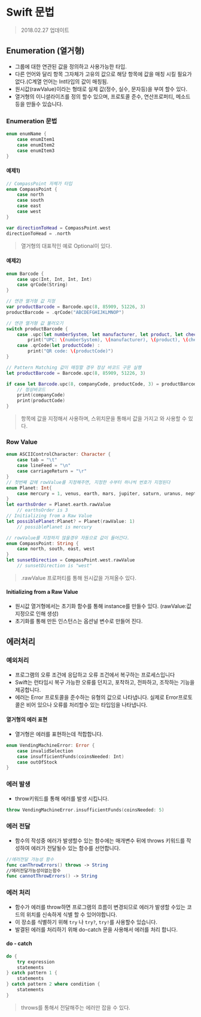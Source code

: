 # Swift 문법
> 2018.02.27 업데이트    

## Enumeration (열거형)
* 그룹에 대한 연관된 값을 정의하고 사용가능한 타입.    
* 다른 언어와 달리 항목 그자체가 고유의 값으로 해당 항목에 값을 매칭 시킬 필요가 없다.(C계열 언어는 Int타입의  값이 매칭됨.   
* 원시값(rawValue)이라는 형태로 실제 값(정수, 실수, 문자등)을 부여 할수 있다.   
* 열거형의 이니셜라이즈를 정의 할수 있으며, 프로토콜 준수, 연산프로퍼티, 메소드등을 만들수 있습니다.

### Enumeration 문법
```swift
enum enumName {
    case enumItem1
    case enumItem2
    case enumItem3
}
```

#### 예제1)
```swift
// CompassPoint 자체가 타입
enum CompassPoint {
    case north
    case south
    case east
    case west
}

var directionToHead = CompassPoint.west
directionToHead = .north
```
> 열거형의 대표적인 예로 Optional이 있다.  

#### 예제2)
```swift
enum Barcode {
    case upc(Int, Int, Int, Int)
    case qrCode(String)
}

// 연관 열거형 값 지정
var productBarcode = Barcode.upc(8, 85909, 51226, 3)
productBarcode = .qrCode("ABCDEFGHIJKLMNOP")

// 연관 열거형 값 불러오기
switch productBarcode {
    case .upc(let numberSystem, let manufacturer, let product, let check) :
        print("UPC: \(numberSystem), \(manufacturer), \(product), \(check).”) 
    case .qrCode(let productCode) :
        print("QR code: \(productCode)")
}

// Pattern Matching 값이 매칭할 경우 정상 바코드 구문 실행   
let productBarcode = Barcode.upc(8, 85909, 51226, 3)

if case let Barcode.upc(8, companyCode, productCode, 3) = productBarcode {
    // 정상바코드
    print(companyCode) 
    print(productCode) 
}
```
> 항목에 값을 지정해서 사용하며, 스위치문을 통해서 값을 가지고 와 사용할 수 있다.

### Row Value
```swift
enum ASCIIControlCharacter: Character {
    case tab = "\t"
    case lineFeed = "\n"
    case carriageReturn = "\r"
}
// 첫번째 값에 rowValue를 지정해주면, 지정한 수부터 하나씩 번호가 지정된다
enum Planet: Int{ 
    case mercury = 1, venus, earth, mars, jupiter, saturn, uranus, neptune
}
let earthsOrder = Planet.earth.rawValue
    // earthsOrder is 3 
// Initializing from a Raw Value
let possiblePlanet:Planet? = Planet(rawValue: 1)
    // possiblePlanet is mercury

// rowValue를 지정하지 않을경우 자동으로 값이 들어간다.
enum CompassPoint: String { 
    case north, south, east, west 
}
let sunsetDirection = CompassPoint.west.rawValue
    // sunsetDirection is "west"
```
> .rawValue 프로퍼티를 통해 원시값을 가져올수 있다.

#### Initializing from a Raw Value
* 원시값 열거형에서는 초기화 함수를 통해 instance를 만들수 있다. (rawValue:값 지정으로 인해 생성) 
* 초기화를 통해 만든 인스턴스는 옵션널 변수로 만들어 진다.

## 에러처리

### 예외처리
* 프로그램의 오류 조건에 응답하고 오류 조건에서 복구하는 프로세스입니다 
* Swift는 런타임시 복구 가능한 오류를 던지고, 포착하고, 전파하고, 조작하는 기능을 제공합니다.  
* 에러는 Error 프로토콜을 준수하는 유형의 값으로 나타냅니다. 실제로 Error프로토콜은 비어 있으나 오류를 처리할수 있는 타입임을 나타냅니다.

#### 열거형의 에러 표현
* 열거형은 에러를 표현하는데 적합합니다.
```swift
enum VendingMachineError: Error {
    case invalidSelection
    case insufficientFunds(coinsNeeded: Int) 
    case outOfStock 
}
```

### 에러 발생
* throw키워드를 통해 에러를 발생 시킵니다.
```swift
throw VendingMachineError.insufficientFunds(coinsNeeded: 5)
```

### 에러 전달
* 함수의 작성중 에러가 발생할수 있는 함수에는 매개변수 뒤에 throws 키워드를 작성하여 에러가 전달될수 있는 함수를 선언합니다.
```swift
//에러전달 가능성 함수
func canThrowErrors() throws -> String
//에러전달가능성이없는함수
func cannotThrowErrors() -> String
```

### 에러 처리
* 함수가 에러를 throw하면 프로그램의 흐름이 변경되므로 에러가 발생할 수있는 코드의 위치를 신속하게 식별 할 수 있어야합니다.  
* 이 장소를 식별하기 위해 `try` 나 `try?`, `try!`를 사용할수 있습니다.  
* 발결된 에러를 처리하기 위해 do-catch 문을 사용해서 에러를 처리 합니다.  

#### do - catch
```swift
do {
    try expression
    statements   
} catch pattern 1 {
    statements
} catch pattern 2 where condition {
    statements
}
```
> throws를 통해서 전달해주는 에러만 잡을 수 있다.